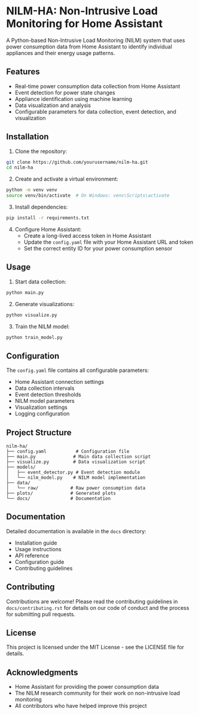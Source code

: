 # NILM-HA: Non-Intrusive Load Monitoring for Home Assistant

A Python-based Non-Intrusive Load Monitoring (NILM) system that uses power consumption data from Home Assistant to identify individual appliances and their energy usage patterns.

## Features

- Real-time power consumption data collection from Home Assistant
- Event detection for power state changes
- Appliance identification using machine learning
- Data visualization and analysis
- Configurable parameters for data collection, event detection, and visualization

## Installation

1. Clone the repository:
```bash
git clone https://github.com/yourusername/nilm-ha.git
cd nilm-ha
```

2. Create and activate a virtual environment:
```bash
python -m venv venv
source venv/bin/activate  # On Windows: venv\Scripts\activate
```

3. Install dependencies:
```bash
pip install -r requirements.txt
```

4. Configure Home Assistant:
   - Create a long-lived access token in Home Assistant
   - Update the `config.yaml` file with your Home Assistant URL and token
   - Set the correct entity ID for your power consumption sensor

## Usage

1. Start data collection:
```bash
python main.py
```

2. Generate visualizations:
```bash
python visualize.py
```

3. Train the NILM model:
```bash
python train_model.py
```

## Configuration

The `config.yaml` file contains all configurable parameters:

- Home Assistant connection settings
- Data collection intervals
- Event detection thresholds
- NILM model parameters
- Visualization settings
- Logging configuration

## Project Structure

```
nilm-ha/
├── config.yaml           # Configuration file
├── main.py              # Main data collection script
├── visualize.py         # Data visualization script
├── models/
│   ├── event_detector.py # Event detection module
│   └── nilm_model.py    # NILM model implementation
├── data/
│   └── raw/            # Raw power consumption data
├── plots/              # Generated plots
└── docs/               # Documentation
```

## Documentation

Detailed documentation is available in the `docs` directory:

- Installation guide
- Usage instructions
- API reference
- Configuration guide
- Contributing guidelines

## Contributing

Contributions are welcome! Please read the contributing guidelines in `docs/contributing.rst` for details on our code of conduct and the process for submitting pull requests.

## License

This project is licensed under the MIT License - see the LICENSE file for details.

## Acknowledgments

- Home Assistant for providing the power consumption data
- The NILM research community for their work on non-intrusive load monitoring
- All contributors who have helped improve this project
